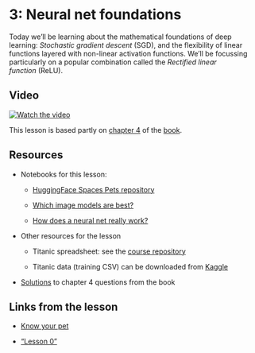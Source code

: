3: Neural net foundations
=========================

Today we’ll be learning about the mathematical foundations of deep learning: _Stochastic gradient descent_ (SGD), and the flexibility of linear functions layered with non-linear activation functions. We’ll be focussing particularly on a popular combination called the _Rectified linear function_ (ReLU).

Video
-----
[![Watch the video](https://img.youtube.com/vi/hBBOjCiFcuo/maxresdefault.jpg)](https://youtu.be/hBBOjCiFcuo)



This lesson is based partly on [chapter 4](https://github.com/fastai/fastbook/blob/master/04_mnist_basics.ipynb) of the [book](https://www.amazon.com/Deep-Learning-Coders-fastai-PyTorch/dp/1492045527).

Resources
---------

*   Notebooks for this lesson:
    
    *   [HuggingFace Spaces Pets repository](https://huggingface.co/spaces/jph00/pets/tree/main)
        
    *   [Which image models are best?](https://www.kaggle.com/code/jhoward/which-image-models-are-best/)
        
    *   [How does a neural net really work?](https://www.kaggle.com/code/jhoward/how-does-a-neural-net-really-work)
        
*   Other resources for the lesson
    
    *   Titanic spreadsheet: see the [course repository](https://github.com/fastai/course22)
        
    *   Titanic data (training CSV) can be downloaded from [Kaggle](https://www.kaggle.com/competitions/titanic/)
        
*   [Solutions](https://forums.fast.ai/t/fastbook-chapter-4-questionnaire-solutions-wiki/67253) to chapter 4 questions from the book
    

Links from the lesson
---------------------

*   [Know your pet](https://gettoknowyourpet.com/)
    
*   [“Lesson 0”](https://www.youtube.com/watch?v=gGxe2mN3kAg)
